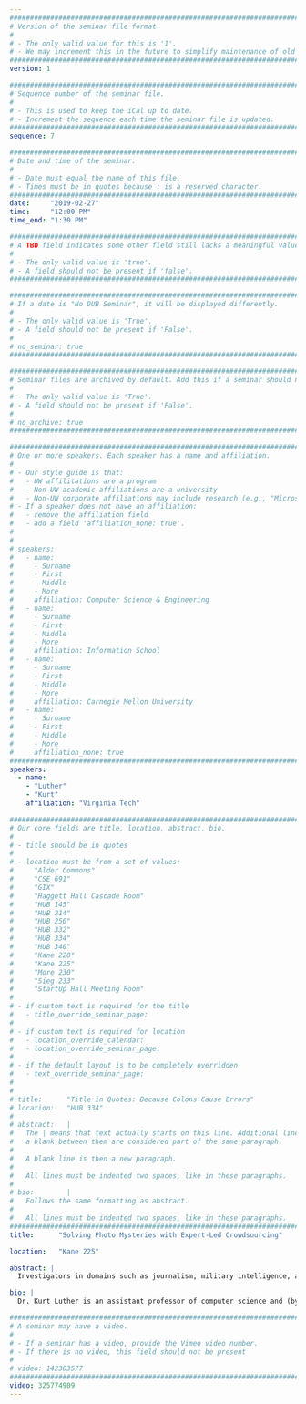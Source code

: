```yaml
---
################################################################################
# Version of the seminar file format.
#
# - The only valid value for this is '1'.
# - We may increment this in the future to simplify maintenance of old seminars.
################################################################################
version: 1

################################################################################
# Sequence number of the seminar file.
#
# - This is used to keep the iCal up to date.
# - Increment the sequence each time the seminar file is updated.
################################################################################
sequence: 7

################################################################################
# Date and time of the seminar.
#
# - Date must equal the name of this file.
# - Times must be in quotes because : is a reserved character.
################################################################################
date:     "2019-02-27"
time:     "12:00 PM"
time_end: "1:30 PM"

################################################################################
# A TBD field indicates some other field still lacks a meaningful value.
#
# - The only valid value is 'true'.
# - A field should not be present if 'false'.
################################################################################

################################################################################
# If a date is "No DUB Seminar", it will be displayed differently.
#
# - The only valid value is 'True'.
# - A field should not be present if 'False'.
#
# no_seminar: true
################################################################################

################################################################################
# Seminar files are archived by default. Add this if a seminar should not be.
#
# - The only valid value is 'True'.
# - A field should not be present if 'False'.
#
# no_archive: true
################################################################################

################################################################################
# One or more speakers. Each speaker has a name and affiliation.
#
# - Our style guide is that:
#   - UW affilitations are a program
#   - Non-UW academic affiliations are a university
#   - Non-UW corporate affiliations may include research (e.g., "Microsoft Research")
# - If a speaker does not have an affiliation:
#   - remove the affiliation field
#   - add a field 'affiliation_none: true'.
#
#
# speakers:
#   - name: 
#     - Surname
#     - First
#     - Middle
#     - More
#     affiliation: Computer Science & Engineering 
#   - name: 
#     - Surname
#     - First
#     - Middle
#     - More
#     affiliation: Information School 
#   - name: 
#     - Surname
#     - First
#     - Middle
#     - More
#     affiliation: Carnegie Mellon University 
#   - name:
#     - Surname
#     - First
#     - Middle
#     - More
#     affiliation_none: true
################################################################################
speakers:
  - name:
    - "Luther"
    - "Kurt"
    affiliation: "Virginia Tech"

################################################################################
# Our core fields are title, location, abstract, bio.
#
# - title should be in quotes
#
# - location must be from a set of values:
#     "Alder Commons"
#     "CSE 691"
#     "GIX"
#     "Haggett Hall Cascade Room"
#     "HUB 145"
#     "HUB 214"
#     "HUB 250"
#     "HUB 332"
#     "HUB 334"
#     "HUB 340"
#     "Kane 220"
#     "Kane 225"
#     "More 230"
#     "Sieg 233"
#     "StartUp Hall Meeting Room"
#
# - if custom text is required for the title
#   - title_override_seminar_page:
#
# - if custom text is required for location
#   - location_override_calendar:
#   - location_override_seminar_page:
#
# - if the default layout is to be completely overridden
#   - text_override_seminar_page:
#
#
# title:      "Title in Quotes: Because Colons Cause Errors"
# location:   "HUB 334"
#
# abstract:   |
#   The | means that text actually starts on this line. Additional lines without
#   a blank between them are considered part of the same paragraph.
#
#   A blank line is then a new paragraph.
#
#   All lines must be indented two spaces, like in these paragraphs.
#
# bio:        |
#   Follows the same formatting as abstract.
#
#   All lines must be indented two spaces, like in these paragraphs.
################################################################################
title:      "Solving Photo Mysteries with Expert-Led Crowdsourcing"

location:   "Kane 225"

abstract: |
  Investigators in domains such as journalism, military intelligence, and human rights advocacy frequently analyze photographs of questionable or unknown provenance. These photos can provide invaluable leads and evidence, but even experts must invest significant time in each analysis, with no guarantee of success. Crowdsourcing, with its affordances for scalability and parallelization, has great potential to augment expert performance, but little is known about how crowds might fit into photo analysts’ complex workflows. In this talk, I present my group’s research with two communities: open-source investigators who geolocate and verify social media photos, and antiquarians who identify unknown persons in 19th-century portrait photography. Informed by qualitative studies of current practice, we developed a novel approach, expert-led crowdsourcing, that combines the complementary strengths of experts and crowds to solve photo mysteries. We built two software tools based on this approach, GroundTruth and Photo Sleuth, and evaluated them with real experts. I conclude by discussing some broader takeaways for crowdsourced investigations, sensemaking, and image analysis.

bio: |
  Dr. Kurt Luther is an assistant professor of computer science and (by courtesy) history at Virginia Tech. He directs the Crowd Intelligence Lab, where his research group builds and studies crowdsourcing systems that support creativity and discovery. He is also a contributing editor for Military Images, where he has published a column on historical photo analysis since 2015. He has received the NSF CAREER Award (2017), the AAAI HCOMP Notable Paper Award (2017) and Best Demo Award (2018), and the Microsoft Cloud AI Research Challenge Grand Prize (2018). Previously, he was a postdoctoral fellow in the HCI Institute at Carnegie Mellon University. He received his Ph.D. in human-centered computing from Georgia Tech, and his B.S. in computer graphics technology, with a minor in art and design, from Purdue University. He also worked in the Social Computing groups at IBM Research and Microsoft Research, and on the User Experience team at YouTube/Google.

################################################################################
# A seminar may have a video.
#
# - If a seminar has a video, provide the Vimeo video number.
# - If there is no video, this field should not be present
#
# video: 142303577
################################################################################
video: 325774909
---
```

